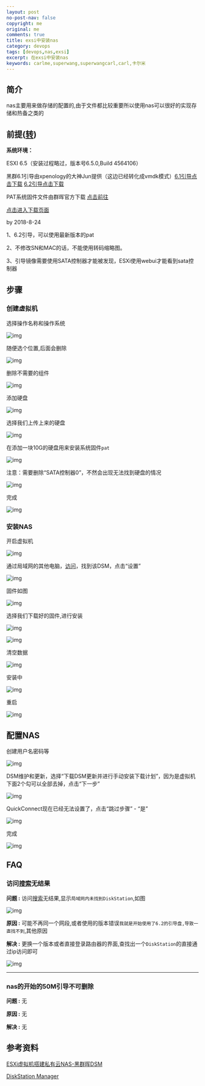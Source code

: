 ```yaml
---
layout: post
no-post-nav: false 
copyright: me
original: me
comments: true
title: exsi中安装nas
category: devops
tags: [devops,nas,exsi]
excerpt: 在exsi中安装nas
keywords: carlme,superwang,superwangcarl,carl,卡尔米
---
```




## 简介

nas主要用来做存储的配置的,由于文件都比较重要所以使用nas可以很好的实现存储和热备之类的

## 前提([转](http://www.myxzy.com/post-462.html))

**系统环境：**

ESXI 6.5（安装过程略过，版本号6.5.0,Build 4564106）

黑群6.1引导由xpenology的大神Jun提供（这边已经转化成vmdk模式）[6.1引导点击下载](http://d.myxzy.com/462/synoboot.zip) [6.2引导点击下载](http://d.myxzy.com/462/ds3617_6.2.zip)

PAT系统固件文件由群晖官方下载 [点击前往](https://www.synology.cn/zh-cn/support/download/DS3617xs#utilities)

[点击进入下载页面](http://pan.myxzy.com/download.php?id=462)

by 2018-8-24

1、6.2引导，可以使用最新版本的pat

2、不修改SN和MAC的话，不能使用转码缩略图。

3、引导镜像需要使用SATA控制器才能被发现，ESXi使用webui才能看到sata控制器

## 步骤

### 创建虚拟机

选择操作名称和操作系统

![img]({{site.cdn}}/assets/images/blog/2019/20190421164937.png)

随便选个位置,后面会删除

![img]({{site.cdn}}/assets/images/blog/2019/20190421165019.png)

删除不需要的组件

![img]({{site.cdn}}/assets/images/blog/2019/20190421165108.png)

添加硬盘

![img]({{site.cdn}}/assets/images/blog/2019/20190421165146.png)

选择我们上传上来的硬盘

![img]({{site.cdn}}/assets/images/blog/2019/20190421165212.png)

在添加一块10G的硬盘用来安装系统固件`pat`

![img]({{site.cdn}}/assets/images/blog/2019/20190421165317.png)

注意：需要删除“SATA控制器0”，不然会出现无法找到硬盘的情况

![img]({{site.cdn}}/assets/images/blog/2019/20190421171343.png)

完成

![img]({{site.cdn}}/assets/images/blog/2019/20190421165357.png)

### 安装NAS

开启虚拟机

![img]({{site.cdn}}/assets/images/blog/2019/20190421171202.png)

通过局域网的其他电脑，[访问](http://find.synology.com/)，找到该DSM，点击“设置”

![img]({{site.cdn}}/assets/images/blog/2019/20190421172247.png)

固件如图

![img]({{site.cdn}}/assets/images/blog/2019/20190421225543.png)

选择我们下载好的固件,进行安装

![img]({{site.cdn}}/assets/images/blog/2019/20190421172709.png)

![img]({{site.cdn}}/assets/images/blog/2019/20190421173028.png)

清空数据

![img]({{site.cdn}}/assets/images/blog/2019/20190421172842.png)

安装中

![img]({{site.cdn}}/assets/images/blog/2019/20190421173056.png)

重启

![img]({{site.cdn}}/assets/images/blog/2019/20190421173235.png)

## 配置NAS

创建用户名密码等

![img]({{site.cdn}}/assets/images/blog/2019/20190421173313.png)

DSM维护和更新，选择“下载DSM更新并进行手动安装下载计划”，因为是虚拟机下面2个勾可以全部去掉，点击“下一步”

![img]({{site.cdn}}/assets/images/blog/2019/20190421173501.png)

QuickConnect现在已经无法设置了，点击“跳过步骤” - “是”

![img]({{site.cdn}}/assets/images/blog/2019/20190421173620.png)

完成

![img]({{site.cdn}}/assets/images/blog/2019/20190421173647.png)

## FAQ

### 访问[搜索](http://find.synology.com/)无结果

**问题 :** 访问[搜索](http://find.synology.com/)无结果,显示`局域网内未找到DiskStation`,如图

![img]({{site.cdn}}/assets/images/blog/2019/20190421172431.png)

**原因 :** 可能不再同一个网段,或者使用的版本错误`我就是开始使用了6.2的引导盘,导致一直找不到`,其他原因

**解决 :** 更换一个版本或者直接登录路由器的界面,查找出一个`DiskStation`的直接通过ip访问即可

![img]({{site.cdn}}/assets/images/blog/2019/20190421172558.png)

***

### nas的开始的50M引导不可删除

**问题 :** 无

**原因 :** 无

**解决 :** 无

## 参考资料

[ESXi虚拟机搭建私有云NAS-黑群晖DSM](http://www.myxzy.com/post-462.html)

[DiskStation Manager](https://www.synology.com/zh-cn/knowledgebase/DSM/video)